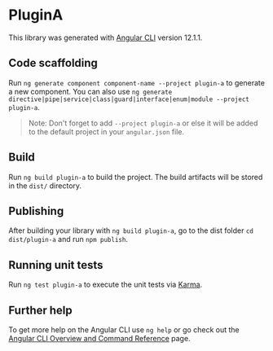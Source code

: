 # PluginA

This library was generated with [Angular CLI](https://github.com/angular/angular-cli) version 12.1.1.

## Code scaffolding

Run `ng generate component component-name --project plugin-a` to generate a new component. You can also use `ng generate directive|pipe|service|class|guard|interface|enum|module --project plugin-a`.
> Note: Don't forget to add `--project plugin-a` or else it will be added to the default project in your `angular.json` file. 

## Build

Run `ng build plugin-a` to build the project. The build artifacts will be stored in the `dist/` directory.

## Publishing

After building your library with `ng build plugin-a`, go to the dist folder `cd dist/plugin-a` and run `npm publish`.

## Running unit tests

Run `ng test plugin-a` to execute the unit tests via [Karma](https://karma-runner.github.io).

## Further help

To get more help on the Angular CLI use `ng help` or go check out the [Angular CLI Overview and Command Reference](https://angular.io/cli) page.
